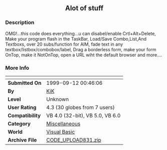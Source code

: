 ﻿<div align="center">

## Alot of stuff


</div>

### Description

OMG!...this code does everything...u can disabel/enable Crtl+Alt+Delete, Make your program flash in the TaskBar, Load/Save Combo,List,And Textboxs, over 20 subs/function for AIM, fade text in any textbox/listbox/combobox/label, Drag a borderless form, make your form OnTop, make it NotOnTop, open a URL wiht the default browser and more....
 
### More Info
 


<span>             |<span>
---                |---
**Submitted On**   |1999-09-12 00:46:06
**By**             |[KiK](https://github.com/Planet-Source-Code/PSCIndex/blob/master/ByAuthor/kik.md)
**Level**          |Unknown
**User Rating**    |4.3 (30 globes from 7 users)
**Compatibility**  |VB 4\.0 \(32\-bit\), VB 5\.0, VB 6\.0
**Category**       |[Miscellaneous](https://github.com/Planet-Source-Code/PSCIndex/blob/master/ByCategory/miscellaneous__1-1.md)
**World**          |[Visual Basic](https://github.com/Planet-Source-Code/PSCIndex/blob/master/ByWorld/visual-basic.md)
**Archive File**   |[CODE\_UPLOAD831\.zip](https://github.com/Planet-Source-Code/kik-alot-of-stuff__1-3487/archive/master.zip)








